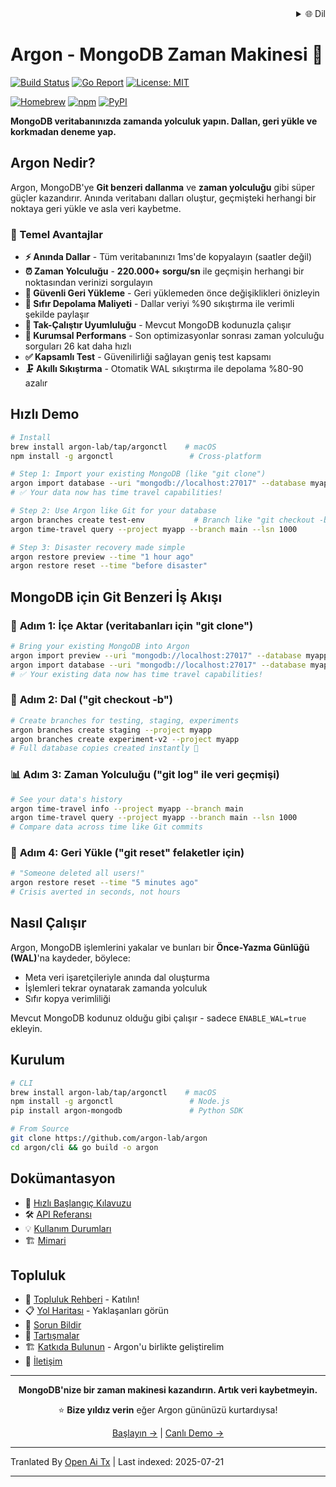 <div align="right">
  <details>
    <summary >🌐 Dil</summary>
    <div>
      <div align="center">
        <a href="https://openaitx.github.io/view.html?user=argon-lab&project=argon&lang=en">English</a>
        | <a href="https://openaitx.github.io/view.html?user=argon-lab&project=argon&lang=zh-CN">简体中文</a>
        | <a href="https://openaitx.github.io/view.html?user=argon-lab&project=argon&lang=zh-TW">繁體中文</a>
        | <a href="https://openaitx.github.io/view.html?user=argon-lab&project=argon&lang=ja">日本語</a>
        | <a href="https://openaitx.github.io/view.html?user=argon-lab&project=argon&lang=ko">한국어</a>
        | <a href="https://openaitx.github.io/view.html?user=argon-lab&project=argon&lang=hi">हिन्दी</a>
        | <a href="https://openaitx.github.io/view.html?user=argon-lab&project=argon&lang=th">ไทย</a>
        | <a href="https://openaitx.github.io/view.html?user=argon-lab&project=argon&lang=fr">Français</a>
        | <a href="https://openaitx.github.io/view.html?user=argon-lab&project=argon&lang=de">Deutsch</a>
        | <a href="https://openaitx.github.io/view.html?user=argon-lab&project=argon&lang=es">Español</a>
        | <a href="https://openaitx.github.io/view.html?user=argon-lab&project=argon&lang=it">Italiano</a>
        | <a href="https://openaitx.github.io/view.html?user=argon-lab&project=argon&lang=ru">Русский</a>
        | <a href="https://openaitx.github.io/view.html?user=argon-lab&project=argon&lang=pt">Português</a>
        | <a href="https://openaitx.github.io/view.html?user=argon-lab&project=argon&lang=nl">Nederlands</a>
        | <a href="https://openaitx.github.io/view.html?user=argon-lab&project=argon&lang=pl">Polski</a>
        | <a href="https://openaitx.github.io/view.html?user=argon-lab&project=argon&lang=ar">العربية</a>
        | <a href="https://openaitx.github.io/view.html?user=argon-lab&project=argon&lang=fa">فارسی</a>
        | <a href="https://openaitx.github.io/view.html?user=argon-lab&project=argon&lang=tr">Türkçe</a>
        | <a href="https://openaitx.github.io/view.html?user=argon-lab&project=argon&lang=vi">Tiếng Việt</a>
        | <a href="https://openaitx.github.io/view.html?user=argon-lab&project=argon&lang=id">Bahasa Indonesia</a>
      </div>
    </div>
  </details>
</div>

# Argon - MongoDB Zaman Makinesi 🚀

[![Build Status](https://github.com/argon-lab/argon/actions/workflows/ci.yml/badge.svg)](https://github.com/argon-lab/argon/actions/workflows/ci.yml)
[![Go Report](https://goreportcard.com/badge/github.com/argon-lab/argon)](https://goreportcard.com/report/github.com/argon-lab/argon)
[![License: MIT](https://img.shields.io/badge/License-MIT-yellow.svg)](https://opensource.org/licenses/MIT)

[![Homebrew](https://img.shields.io/badge/Homebrew-argonctl-orange?logo=homebrew)](https://github.com/argon-lab/homebrew-tap)
[![npm](https://img.shields.io/npm/v/argonctl?logo=npm&label=npm)](https://www.npmjs.com/package/argonctl)
[![PyPI](https://img.shields.io/pypi/v/argon-mongodb?logo=pypi&label=PyPI)](https://pypi.org/project/argon-mongodb/)

**MongoDB veritabanınızda zamanda yolculuk yapın. Dallan, geri yükle ve korkmadan deneme yap.**

## Argon Nedir?

Argon, MongoDB'ye **Git benzeri dallanma** ve **zaman yolculuğu** gibi süper güçler kazandırır. Anında veritabanı dalları oluştur, geçmişteki herhangi bir noktaya geri yükle ve asla veri kaybetme.

### 🎯 Temel Avantajlar

- **⚡ Anında Dallar** - Tüm veritabanınızı 1ms'de kopyalayın (saatler değil)
- **⏰ Zaman Yolculuğu** - **220.000+ sorgu/sn** ile geçmişin herhangi bir noktasından verinizi sorgulayın
- **🔄 Güvenli Geri Yükleme** - Geri yüklemeden önce değişiklikleri önizleyin
- **💾 Sıfır Depolama Maliyeti** - Dallar veriyi %90 sıkıştırma ile verimli şekilde paylaşır
- **🔌 Tak-Çalıştır Uyumluluğu** - Mevcut MongoDB kodunuzla çalışır
- **🚀 Kurumsal Performans** - Son optimizasyonlar sonrası zaman yolculuğu sorguları 26 kat daha hızlı
- **✅ Kapsamlı Test** - Güvenilirliği sağlayan geniş test kapsamı
- **🗜️ Akıllı Sıkıştırma** - Otomatik WAL sıkıştırma ile depolama %80-90 azalır

## Hızlı Demo

```bash
# Install
brew install argon-lab/tap/argonctl    # macOS
npm install -g argonctl                 # Cross-platform

# Step 1: Import your existing MongoDB (like "git clone")
argon import database --uri "mongodb://localhost:27017" --database myapp --project myapp
# ✅ Your data now has time travel capabilities!

# Step 2: Use Argon like Git for your database
argon branches create test-env           # Branch like "git checkout -b"
argon time-travel query --project myapp --branch main --lsn 1000

# Step 3: Disaster recovery made simple
argon restore preview --time "1 hour ago"
argon restore reset --time "before disaster"
```
## MongoDB için Git Benzeri İş Akışı

### 🔄 **Adım 1: İçe Aktar (veritabanları için "git clone")**

```bash
# Bring your existing MongoDB into Argon
argon import preview --uri "mongodb://localhost:27017" --database myapp
argon import database --uri "mongodb://localhost:27017" --database myapp --project myapp
# ✅ Your existing data now has time travel capabilities!
```
### 🧪 **Adım 2: Dal ("git checkout -b")**

```bash
# Create branches for testing, staging, experiments
argon branches create staging --project myapp
argon branches create experiment-v2 --project myapp
# Full database copies created instantly 🚀
```
### 📊 **Adım 3: Zaman Yolculuğu ("git log" ile veri geçmişi)**

```bash
# See your data's history
argon time-travel info --project myapp --branch main
argon time-travel query --project myapp --branch main --lsn 1000
# Compare data across time like Git commits
```
### 🚨 **Adım 4: Geri Yükle ("git reset" felaketler için)**

```bash
# "Someone deleted all users!"
argon restore reset --time "5 minutes ago"
# Crisis averted in seconds, not hours
```
## Nasıl Çalışır

Argon, MongoDB işlemlerini yakalar ve bunları bir **Önce-Yazma Günlüğü (WAL)**'na kaydeder, böylece:
- Meta veri işaretçileriyle anında dal oluşturma
- İşlemleri tekrar oynatarak zamanda yolculuk
- Sıfır kopya verimliliği

Mevcut MongoDB kodunuz olduğu gibi çalışır - sadece `ENABLE_WAL=true` ekleyin.

## Kurulum


```bash
# CLI
brew install argon-lab/tap/argonctl    # macOS
npm install -g argonctl                 # Node.js
pip install argon-mongodb               # Python SDK

# From Source
git clone https://github.com/argon-lab/argon
cd argon/cli && go build -o argon
```
## Dokümantasyon

- 📖 [Hızlı Başlangıç Kılavuzu](https://raw.githubusercontent.com/argon-lab/argon/master/./docs/QUICK_START.md)
- 🛠️ [API Referansı](https://raw.githubusercontent.com/argon-lab/argon/master/./docs/API_REFERENCE.md)
- 💡 [Kullanım Durumları](https://raw.githubusercontent.com/argon-lab/argon/master/./docs/USE_CASES.md)
- 🏗️ [Mimari](https://raw.githubusercontent.com/argon-lab/argon/master/./docs/ARCHITECTURE.md)

## Topluluk

- 🤝 [Topluluk Rehberi](https://raw.githubusercontent.com/argon-lab/argon/master/./COMMUNITY.md) - Katılın!
- 📋 [Yol Haritası](https://raw.githubusercontent.com/argon-lab/argon/master/./ROADMAP.md) - Yaklaşanları görün
- 🐛 [Sorun Bildir](https://github.com/argon-lab/argon/issues)
- 💬 [Tartışmalar](https://github.com/argon-lab/argon/discussions)
- 🏗️ [Katkıda Bulunun](https://raw.githubusercontent.com/argon-lab/argon/master/./CONTRIBUTING.md) - Argon'u birlikte geliştirelim
- 📧 [İletişim](https://www.argonlabs.tech)

---

<div align="center">

**MongoDB'nize bir zaman makinesi kazandırın. Artık veri kaybetmeyin.**

⭐ **Bize yıldız verin** eğer Argon gününüzü kurtardıysa!

[Başlayın →](https://raw.githubusercontent.com/argon-lab/argon/master/docs/QUICK_START.md) | [Canlı Demo →](https://console.argonlabs.tech)

</div>


---

Tranlated By [Open Ai Tx](https://github.com/OpenAiTx/OpenAiTx) | Last indexed: 2025-07-21

---